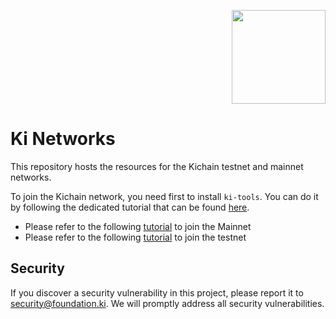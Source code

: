 <p align="right">
    <img width=150px src="https://wallet-testnet.blockchain.ki/static/img/icons/ki-chain.png" />
</p>

# Ki Networks
This repository hosts the resources for the Kichain testnet and mainnet networks.

To join the Kichain network, you need first to install `ki-tools`. You can do it by following the dedicated tutorial that can be found [here](https://github.com/KiFoundation/ki-tools/blob/master/README.md).

- Please refer to the following [tutorial](https://github.com/KiFoundation/ki-networks/blob/v0.1/Mainnet/README.md) to join the Mainnet
- Please refer to the following [tutorial](https://github.com/KiFoundation/ki-networks/blob/v0.1/Testnet/README.md) to join the testnet

## Security
If you discover a security vulnerability in this project, please report it to security@foundation.ki. We will promptly address all security vulnerabilities.
